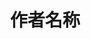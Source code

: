 ---
title: 作者名称
bio: |
  一段关于作者的简介。
avatar: "/logo/author.jpg" # 建议放一个默认头像
featured: false
params:
  social:
    - title: weibo
      url: "https://weibo.com/your-id"
    - title: bilibili
      url: "https://space.bilibili.com/your-id"
    - title: X
      url: "https://x.com/your-id"
    - title: youtube
      url: "https://www.youtube.com/@your-id"
    - title: douyin
      url: "https://www.douyin.com/user/your-id"
    - title: rednote # 小红书
      url: "https://www.xiaohongshu.com/user/profile/your-id"
    # - title: github
    #   url: "https://github.com/your-id"
hero: "/images/author/author.jpg" # 建议放一个默认背景图
---